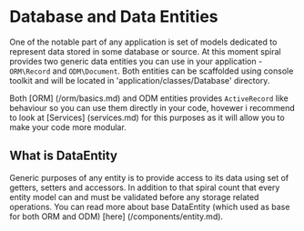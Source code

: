 # Database and Data Entities
One of the notable part of any application is set of models dedicated to represent data stored in some database or source. At this moment spiral provides
two generic data entities you can use in your application - `ORM\Record` and `ODM\Document`. Both entities can be scaffolded using console toolkit and will
be located in 'application/classes/Database' directory.

Both [ORM] (/orm/basics.md) and ODM entities provides `ActiveRecord` like behaviour so you can use them directly in your code, hovewer i recommend to look at [Services] (services.md) for this purposes as it will allow you to make your code more modular.

## What is DataEntity
Generic purposes of any entity is to provide access to its data using set of getters, setters and accessors. In addition to that spiral count that every entity model
can and must be validated before any storage related operations. You can read more about base DataEntity (which used as base for both ORM and ODM) [here] (/components/entity.md).
